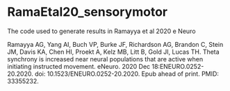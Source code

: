 # RamaEtal20_sensorymotor
The code used to generate results in Ramayya et al 2020 e Neuro

Ramayya AG, Yang AI, Buch VP, Burke JF, Richardson AG, Brandon C, Stein JM, Davis KA, Chen HI, Proekt A, Kelz MB, Litt B, Gold JI, Lucas TH. Theta synchrony is increased near neural populations that are active when initiating instructed movement. eNeuro. 2020 Dec 18:ENEURO.0252-20.2020. doi: 10.1523/ENEURO.0252-20.2020. Epub ahead of print. PMID: 33355232.
